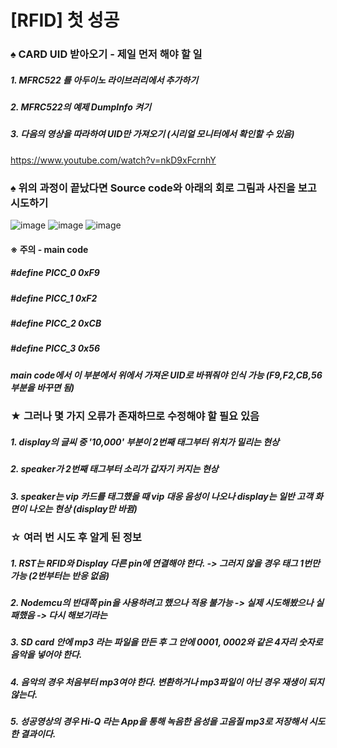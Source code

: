 # [RFID] 첫 성공
### ♠ CARD UID 받아오기 - 제일 먼저 해야 할 일
##### 1. MFRC522 를 아두이노 라이브러리에서 추가하기
##### 2. MFRC522의 예제 DumpInfo 켜기
##### 3. 다음의 영상을 따라하여 UID만 가져오기 (시리얼 모니터에서 확인할 수 있음) 
https://www.youtube.com/watch?v=nkD9xFcrnhY


### ♠ 위의 과정이 끝났다면 Source code와 아래의 회로 그림과 사진을 보고 시도하기 
![image](https://user-images.githubusercontent.com/53041002/63530753-1279db00-c542-11e9-9bca-2be37548ebe6.png)
![image](https://user-images.githubusercontent.com/53041002/63521666-dc345f80-c531-11e9-8593-98ca66aec650.png)
![image](https://user-images.githubusercontent.com/53041002/63521686-e7878b00-c531-11e9-87f3-baf5621a29d2.png)
#### ※ 주의 - main code
##### #define PICC_0 0xF9 
##### #define PICC_1 0xF2
##### #define PICC_2 0xCB
##### #define PICC_3 0x56
##### main code에서 이 부분에서 위에서 가져온 UID로 바꿔줘야 인식 가능 (F9,F2,CB,56 부분을 바꾸면 됨)

### ★ 그러나 몇 가지 오류가 존재하므로 수정해야 할 필요 있음
##### 1. display의 글씨 중 '10,000' 부분이 2번째 태그부터 위치가 밀리는 현상  
##### 2. speaker가 2번째 태그부터 소리가 갑자기 커지는 현상
##### 3. speaker는 vip 카드를 태그했을 때 vip 대응 음성이 나오나 display는 일반 고객 화면이 나오는 현상 (display만 바뀜)

### ☆ 여러 번 시도 후 알게 된 정보
##### 1. RST는 RFID와 Display 다른 pin에 연결해야 한다. -> 그러지 않을 경우 태그 1번만 가능 (2번부터는 반응 없음)
##### 2. Nodemcu의 반대쪽 pin을 사용하려고 했으나 적용 불가능 -> 실제 시도해봤으나 실패했음 -> 다시 해보기라는
##### 3. SD card 안에 mp3 라는 파일을 만든 후 그 안에 0001, 0002와 같은 4자리 숫자로 음악을 넣어야 한다.
##### 4. 음악의 경우 처음부터 mp3여야 한다. 변환하거나 mp3파일이 아닌 경우 재생이 되지 않는다.
##### 5. 성공영상의 경우 Hi-Q 라는 App을 통해 녹음한 음성을 고음질 mp3로 저장해서 시도한 결과이다.
